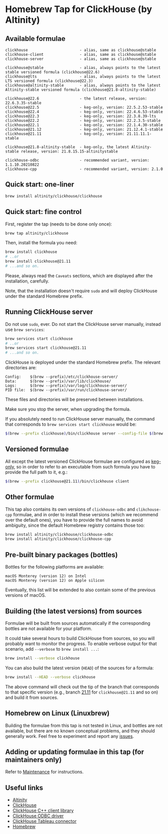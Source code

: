 # Homebrew Tap for ClickHouse (by Altinity)

## Available formulae

```text
clickhouse                       - alias, same as clickhouse@stable
clickhouse-client                - alias, same as clickhouse@stable
clickhouse-server                - alias, same as clickhouse@stable

clickhouse@stable                - alias, always points to the latest stable versioned formula (clickhouse@22.6)
clickhouse@lts                   - alias, always points to the latest LTS versioned formula (clickhouse@22.3)
clickhouse@altinity-stable       - alias, always points to the latest Altinity-stable versioned formula (clickhouse@21.8-altinity-stable)

clickhouse@22.6                  - the latest release, version: 22.6.3.35-stable
clickhouse@22.5                  - keg-only, version: 22.5.2.53-stable
clickhouse@22.4                  - keg-only, version: 22.4.6.53-stable
clickhouse@22.3                  - keg-only, version: 22.3.8.39-lts
clickhouse@22.2                  - keg-only, version: 22.2.3.5-stable
clickhouse@22.1                  - keg-only, version: 22.1.4.30-stable
clickhouse@21.12                 - keg-only, version: 21.12.4.1-stable
clickhouse@21.11                 - keg-only, version: 21.11.11.1-stable

clickhouse@21.8-altinity-stable  - keg-only, the latest Altinity-stable release, version: 21.8.15.15-altinitystable

clickhouse-odbc                  - recommended variant, version: 1.1.10.20210822
clickhouse-cpp                   - recommended variant, version: 2.1.0
```

## Quick start: one-liner

```sh
brew install altinity/clickhouse/clickhouse
```

## Quick start: fine control

First, register the tap (needs to be done only once):

```sh
brew tap altinity/clickhouse
```

Then, install the formula you need:

```sh
brew install clickhouse
# ..or
brew install clickhouse@21.11
# ...and so on.
```

Please, always read the `Caveats` sections, which are displayed after the installation, carefully.

Note, that the installation doesn't require `sudo` and will deploy ClickHouse under the standard Homebrew prefix.

## Running ClickHouse server

Do not use `sudo`, ever. Do not start the ClickHouse server manually, instead use `brew services`:

```sh
brew services start clickhouse
# ..or
brew services start clickhouse@21.11
# ...and so on.
```

ClickHouse is deployed under the standard Homebrew prefix. The relevant directories are:

```text
Config:    $(brew --prefix)/etc/clickhouse-server/
Data:      $(brew --prefix)/var/lib/clickhouse/
Logs:      $(brew --prefix)/var/log/clickhouse-server/
PID file:  $(brew --prefix)/var/run/clickhouse-server/
```

These files and directories will be preserved between installations.

Make sure you stop the server, when upgrading the formula.

If you absolutely need to run ClickHouse server manually, the command that corresponds to `brew services start clickhouse` would be:

```sh
$(brew --prefix clickhouse)/bin/clickhouse server --config-file $(brew --prefix)/etc/clickhouse-server/config.xml --pid-file $(brew --prefix)/var/run/clickhouse-server/clickhouse-server.pid
```

## Versioned formulae

All except the latest versioned ClickHouse formulae are configured as [keg-only](https://docs.brew.sh/FAQ#what-does-keg-only-mean), so in order to refer to an executable from such formula you have to provide the full path to it, e.g.:

```sh
$(brew --prefix clickhouse@21.11)/bin/clickhouse client
```

## Other formulae

This tap also contains its own versions of `clickhouse-odbc` and `clikchouse-cpp` formulae, and in order to install these versions (which we recommend over the default ones), you have to provide the full names to avoid ambiguity, since the default Homebrew registry contains those too:

```sh
brew install altinity/clickhouse/clickhouse-odbc
brew install altinity/clickhouse/clickhouse-cpp
```

## Pre-built binary packages (bottles)

Bottles for the following platforms are available:

```text
macOS Monterey (version 12) on Intel
macOS Monterey (version 12) on Apple silicon
```

Eventually, this list will be extended to also contain some of the previous versions of macOS.

## Building (the latest versions) from sources

Formulae will be built from sources automatically if the corresponding bottles are not available for your platform.

It could take several hours to build ClickHouse from sources, so you will probably want to monitor the progress. To enable verbose output for that scenario, add `--verbose` to `brew install ...`:

```sh
brew install --verbose clickhouse
```

You can also build the latest version (`HEAD`) of the sources for a formula:

```sh
brew install --HEAD --verbose clickhouse
```

The above command will check out the tip of the branch that corresponds to that specific version (e.g., branch [21.11](https://github.com/ClickHouse/ClickHouse/tree/21.11) for `clickhouse@21.11` and so on) and build it from sources.

## Homebrew on Linux (Linuxbrew)

Building the formulae from this tap is not tested in Linux, and bottles are not available, but there are no known conceptual problems, and they should generally work. Feel free to experiment and report any [issues](https://github.com/Altinity/homebrew-clickhouse/issues).

## Adding or updating formulae in this tap (for maintainers only)

Refer to [Maintenance](MAINTENANCE.md) for instructions.

## Useful links

- [Altinity](https://altinity.com/)
- [ClickHouse](https://clickhouse.com/)
- [ClickHouse C++ client library](https://github.com/ClickHouse/clickhouse-cpp)
- [ClickHouse ODBC driver](https://github.com/ClickHouse/clickhouse-odbc)
- [ClickHouse Tableau connector](https://github.com/Altinity/clickhouse-tableau-connector-odbc)
- [Homebrew](https://brew.sh)
